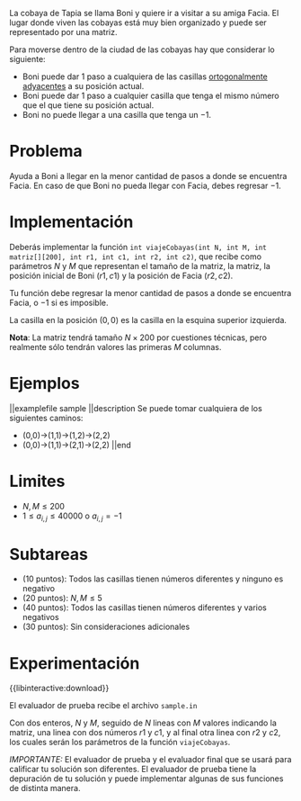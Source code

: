 La cobaya de Tapia se llama Boni y quiere ir a visitar a su amiga Facia. El lugar donde viven las cobayas está muy bien organizado y puede ser representado por una matriz.

Para moverse dentro de la ciudad de las cobayas hay que considerar lo siguiente:

- Boni puede dar 1 paso a cualquiera de las casillas [ortogonalmente adyacentes](https://omegaup.com/docs/Glosario-OFMI.pdf) a su posición actual.
- Boni puede dar 1 paso a cualquier casilla que tenga el mismo número que el que tiene su posición actual.
- Boni no puede llegar a una casilla que tenga un $-1$.

# Problema

Ayuda a Boni a llegar en la menor cantidad de pasos a donde se encuentra Facia. En caso de que Boni no pueda llegar con Facia, debes regresar $-1$.

# Implementación

Deberás implementar la función
`int viajeCobayas(int N, int M, int matriz[][200], int r1, int c1, int r2, int c2)`,
que recibe como parámetros $N$ y $M$ que representan el tamaño de la matriz, la matriz, la posición inicial de Boni $(r1, c1)$ y la posición de Facia $(r2, c2)$.

Tu función debe regresar la menor cantidad de pasos a donde se encuentra Facia, o $-1$ si es imposible.

La casilla en la posición $(0,0)$ es la casilla en la esquina superior izquierda.

**Nota**: La matriz tendrá tamaño $N\times200$ por cuestiones técnicas, pero realmente sólo tendrán valores las primeras $M$ columnas.

# Ejemplos

||examplefile
sample
||description
Se puede tomar cualquiera de los siguientes caminos:

- (0,0)->(1,1)->(1,2)->(2,2)
- (0,0)->(1,1)->(2,1)->(2,2)
  ||end

# Limites

- $N,M \leq 200$
- $1 \leq a_{i,j} \leq 40000$ o $a_{i,j} = -1$

# Subtareas

- (10 puntos): Todos las casillas tienen números diferentes y ninguno es negativo
- (20 puntos): $N, M \leq 5$
- (40 puntos): Todos las casillas tienen números diferentes y varios negativos
- (30 puntos): Sin consideraciones adicionales

# Experimentación

{{libinteractive:download}}

El evaluador de prueba recibe el archivo `sample.in`

Con dos enteros, $N$ y $M$, seguido de $N$ lineas con $M$ valores indicando la matriz,
una linea con dos números $r1$ y $c1$, y al final otra linea con $r2$ y $c2$, los cuales serán los parámetros de la función `viajeCobayas`.

_IMPORTANTE:_ El evaluador de prueba y el evaluador final que se usará para calificar tu solución son diferentes.
El evaluador de prueba tiene la depuración de tu solución y puede implementar algunas de sus funciones de distinta manera.
